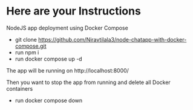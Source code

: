 # Here are your Instructions


NodeJS app deployment using Docker Compose

- git clone https://github.com/Niravtilala3/node-chatapp-with-docker-compose.git
- run npm i
- run docker compose up -d 

The app will be running on http://localhost:8000/


Then you want to stop the app from running and delete all Docker containers
 - run docker compose down

